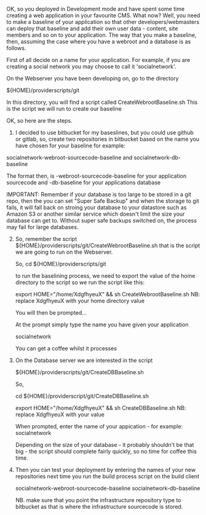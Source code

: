 OK, so you deployed in Development mode and have spent some time creating a web application in your favourite CMS. What now?
Well, you need to make a baseline of your application so that other developers/webmasters can deploy that baseline and add
their own user data - content, site members and so on to your application. The way that you make a baseline, then, assuming
the case where you have a webroot and a database is as follows.

First of all decide on a name for your application. For example, if you are creating a social network you may choose to call
it 'socialnetwork'. 

On the Webserver you have been developing on, go to the directory

${HOME}/providerscripts/git

In this directory, you will find a script called CreateWebrootBaseline.sh This is the script we will run to create our baseline 

OK, so here are the steps.

1) I decided to use bitbucket for my baseslines, but you could use github or gitlab, so, create two repositories in bitbucket based on the name you have
chosen for your baseline for example:

socialnetwork-webroot-sourcecode-baseline
and
socialnetwork-db-baseline

The format then, is 
<baseline-name>-webroot-sourcecode-baseline for your application sourcecode
and
<baseline-name>-db-baseline for your applications database

IMPORTANT: Remember if your database is too large to be stored in a git repo, then the you can set "Super Safe Backup" and when the storage to git
fails, it will fall back on stroing your database to your datastore such as Amazon S3 or another similar service which doesn't limit the size your
database can get to. Without super safe backups switched on, the process may fail for large databases.

2) So, remember the script ${HOME}/providerscripts/git/CreateWebrootBaseline.sh that is the script we are going to run on the Webserver.

   So, cd ${HOME}/providerscripts/git

   to run the baselining process, we need to export the value of the home directory to the script so we run the script like this:

   export HOME="/home/XdgfhyeuX" && sh CreateWebrootBaseline.sh                     NB: replace XdgfhyeuX with your home directory value

   You will then be prompted...

   At the prompt simply type the name you have given your application

   socialnetwork

   You can get a coffee whilst it processes

3) On the Database server we are interested in the script

   ${HOME}/providerscripts/git/CreateDBBaseline.sh

   So, 

   cd ${HOME}/providerscript/git/CreateDBBaseline.sh

   export HOME="/home/XdgfhyeuX" && sh CreateDBBaseline.sh                     NB: replace XdgfhyeuX with your value

   When prompted, enter the name of your appication - for example: socialnetwork

   Depending on the size of your database - it probably shouldn't be that big - the script should complete fairly quickly, so no time for coffee this time.

4) Then you can test your deployment by entering the names of your new repositories next time you run the build process script on the build client

   socialnetwork-webroot-sourcecode-baseline
   socialnetwork-db-baseline

   NB. make sure that you point the infrastructure repository type to bitbucket as that is where the infrastructure sourcecode is stored. 
